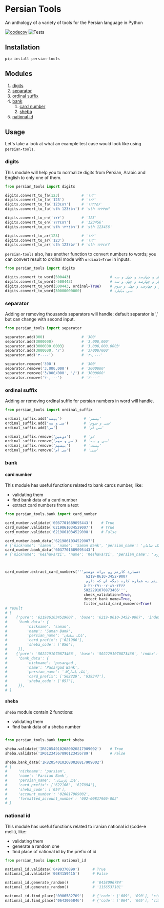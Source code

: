 # Persian Tools

An anthology of a variety of tools for the Persian language in Python

[![codecov](https://codecov.io/gh/persian-tools/py-persian-tools/branch/master/graph/badge.svg?token=0M7JehkAWU)](https://codecov.io/gh/persian-tools/py-persian-tools)
![Tests](https://github.com/persian-tools/py-persian-tools/workflows/Test/badge.svg)

## Installation

`pip install persian-tools`

## Modules

1. [digits](#digits)
2. [separator](#separator)
3. [ordinal suffix](#ordinal-suffix)
4. [bank](#bank)
    1. [card number](#card-number)
    2. [sheba](#sheba)
5. [national id](#national-id)

## Usage
Let's take a look at what an example test case would look like using `persian-tools`.

### digits
This module will help you to normalize digits from Persian, Arabic and English to only one of them.

```python
from persian_tools import digits

digits.convert_to_fa(123)          # '۱۲۳'
digits.convert_to_fa('123')        # '۱۲۳'
digits.convert_to_fa('123٤٥٦')     # '۱۲۳۴۵۶'
digits.convert_to_fa('sth 123٤٥٦') # 'sth ۱۲۳۴۵۶'

digits.convert_to_en('۱۲۳')        # '123'
digits.convert_to_en('۱۲۳٤٥٦')     # '123456'
digits.convert_to_en('sth ۱۲۳٤٥٦') # 'sth 123456'

digits.convert_to_ar(123)          # '۱۲۳'
digits.convert_to_ar('123')        # '۱۲۳'
digits.convert_to_ar('sth 123۴۵۶') # 'sth ۱۲۳٤٥٦'
```

`persian-tools` also, has another function to convert numbers to words; you can convert result to ordinal mode with `ordinal=True` in inputs.
```python
from persian_tools import digits

digits.convert_to_word(500443)                  # پانصد هزار و چهارصد و چهل و سه
digits.convert_to_word(-500443)                 # منفی پانصد هزار و چهارصد و چهل و سه
digits.convert_to_word(500443, ordinal=True)    # پانصد هزار و چهارصد و چهل و سوم
digits.convert_to_word(30000000000)             # سی میلیارد
```

### separator
Adding or removing thousands separators will handle; default separator is ',' but can change with second input.

```python
from persian_tools import separator

separator.add(300)                 # '300'
separator.add(3000000)             # '3,000,000'
separator.add(3000000.0003)        # '3,000,000.0003'
separator.add(3000000, '/')        # '3/000/000'
separator.add('۳۰۰۰۰')             # '۳۰,۰۰۰'

separator.remove('300')            # '300'
separator.remove('3,000,000')      # '3000000'
separator.remove('3/000/000', '/') # '3000000'
separator.remove('۳۰,۰۰۰')         # '۳۰۰۰۰'
```

### ordinal suffix
Adding or removing ordinal suffix for persian numbers in word will handle.

```python
from persian_tools import ordinal_suffix

ordinal_suffix.add('بیست')          # 'بیستم'
ordinal_suffix.add('سی و سه')       # 'سی و سوم'
ordinal_suffix.add('سی')            # 'سی اُم'

ordinal_suffix.remove('دومین')      # 'دو'
ordinal_suffix.remove('سی و سوم')   # 'سی و سه'
ordinal_suffix.remove('بیستم')      # 'بیست'
ordinal_suffix.remove('سی اُم')      # 'سی'
```

### bank
#### card number
This module has useful functions related to bank cards number, like:
* validating them
* find bank data of a card number
* extract card numbers from a text

```python
from persian_tools.bank import card_number

card_number.validate('6037701689095443')    # True
card_number.validate('6219861034529007')    # True
card_number.validate('6219861034529008')    # False

card_number.bank_data('6219861034529007')
# {'nickname': 'saman', 'name': 'Saman Bank', 'persian_name': 'بانک سامان', 'card_prefix': ['621986'], 'sheba_code': ['056']}
card_number.bank_data('6037701689095443')
# {'nickname': 'keshavarzi', 'name': 'Keshavarzi', 'persian_name': 'بانک کشاورزی', 'card_prefix': ['603770', '639217'], 'sheba_code': ['016']}



card_number.extract_card_numbers('''شماره کارتم رو برات نوشتم:
                                     6219-8610-3452-9007
                                     اینم یه شماره کارت دیگه ای که دارم
                                    ۵۰۲۲-۲۹۱۰-۷۰۸۷-۳۴۶۶                                     
                                    5022291070873466''',                # first argument is a text
                                    check_validation=True,              # a boolean that define you need only valid card numbers in result, default: True
                                    detect_bank_name=True,              # this will add bank name in result, default: False
                                    filter_valid_card_numbers=True)     # just valid card numbers will be in result; be careful to `check_validation` be also True, default: True
# result
# [
#    {'pure': '6219861034529007', 'base': '6219-8610-3452-9007', 'index': 1, 'is_valid': True,
#     'bank_data': {
#         'nickname': 'saman',
#         'name': 'Saman Bank',
#         'persian_name': 'بانک سامان',
#         'card_prefix': ['621986'],
#         'sheba_code': ['056'],
#     }},
#    {'pure': '5022291070873466', 'base': '5022291070873466', 'index': 3, 'is_valid': True,
#     'bank_data': {
#         'nickname': 'pasargad',
#         'name': 'Pasargad Bank',
#         'persian_name': 'بانک پاسارگاد',
#         'card_prefix': ['502229', '639347'],
#         'sheba_code': ['057'],
#     }},
# ]
```

#### sheba
`sheba` module contain 2 functions:
* validating them
* find bank data of a sheba number

```python

from persian_tools.bank import sheba

sheba.validate('IR820540102680020817909002')    # True
sheba.validate('IR01234567890123456789')        # False

sheba.bank_data('IR820540102680020817909002')
# {
#     'nickname': 'parsian',
#     'name': 'Parsian Bank',
#     'persian_name': 'بانک پارسیان',
#     'card_prefix': ['622106', '627884'],
#     'sheba_code': ['054'],
#     'account_number': '020817909002',
#     'formatted_account_number': '002-00817909-002'
# }
```

### national id
This module has useful functions related to iranian national id (code-e melli), like:
* validating them
* generate a random one
* find place of national id by the prefix of id

```python
from persian_tools import national_id

national_id.validate('0499370899')      # True
national_id.validate('0684159415')      # False

national_id.generate_random()           # '0458096784'
national_id.generate_random()           # '1156537101'

national_id.find_place('0906582709')    # {'code': ['089', '090'], 'city': 'کاشمر', 'province': 'خراسان رضوی'}
national_id.find_place('0643005846')    # {'code': ['064', '065'], 'city': 'بیرجند', 'province': 'خراسان جنوبی'}
```
